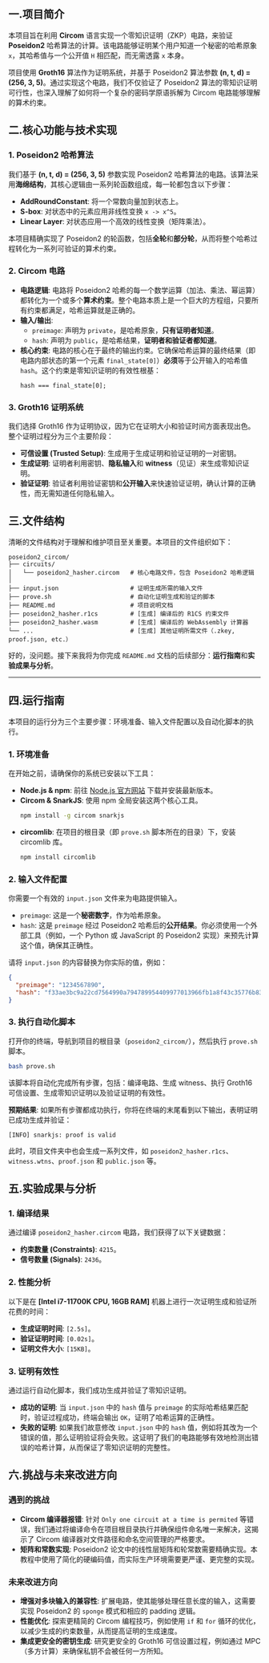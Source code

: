 ## 一.项目简介

本项目旨在利用 **Circom** 语言实现一个零知识证明（ZKP）电路，来验证 **Poseidon2** 哈希算法的计算。该电路能够证明某个用户知道一个秘密的哈希原象 `x`，其哈希值与一个公开值 `H` 相匹配，而无需透露 `x` 本身。

项目使用 **Groth16** 算法作为证明系统，并基于 Poseidon2 算法参数 **(n, t, d) = (256, 3, 5)**。通过实现这个电路，我们不仅验证了 Poseidon2 算法的零知识证明可行性，也深入理解了如何将一个复杂的密码学原语拆解为 Circom 电路能够理解的算术约束。


## 二.核心功能与技术实现

### 1\. **Poseidon2 哈希算法**

我们基于 **(n, t, d) = (256, 3, 5)** 参数实现 Poseidon2 哈希算法的电路。该算法采用**海绵结构**，其核心逻辑由一系列轮函数组成，每一轮都包含以下步骤：

  * **AddRoundConstant**: 将一个常数向量加到状态上。
  * **S-box**: 对状态中的元素应用非线性变换 `x -> x^5`。
  * **Linear Layer**: 对状态应用一个高效的线性变换（矩阵乘法）。

本项目精确实现了 Poseidon2 的轮函数，包括**全轮**和**部分轮**，从而将整个哈希过程转化为一系列可验证的算术约束。

### 2\. **Circom 电路**

  * **电路逻辑**: 电路将 Poseidon2 哈希的每一个数学运算（加法、乘法、幂运算）都转化为一个或多个**算术约束**。整个电路本质上是一个巨大的方程组，只要所有约束都满足，哈希运算就是正确的。
  * **输入/输出**:
      * `preimage`: 声明为 `private`，是哈希原象，**只有证明者知道**。
      * `hash`: 声明为 `public`，是哈希结果，**证明者和验证者都知道**。
  * **核心约束**: 电路的核心在于最终的输出约束。它确保哈希运算的最终结果（即电路内部状态的第一个元素 `final_state[0]`）**必须**等于公开输入的哈希值 `hash`。这个约束是零知识证明的有效性根基：
    ```circom
    hash === final_state[0];
    ```

### 3\. **Groth16 证明系统**

我们选择 Groth16 作为证明协议，因为它在证明大小和验证时间方面表现出色。整个证明过程分为三个主要阶段：

  * **可信设置 (Trusted Setup)**: 生成用于生成证明和验证证明的一对密钥。
  * **生成证明**: 证明者利用密钥、**隐私输入**和 **witness**（见证）来生成零知识证明。
  * **验证证明**: 验证者利用验证密钥和**公开输入**来快速验证证明，确认计算的正确性，而无需知道任何隐私输入。


## 三.文件结构

清晰的文件结构对于理解和维护项目至关重要。本项目的文件组织如下：

```
poseidon2_circom/
├── circuits/
│   └── poseidon2_hasher.circom   # 核心电路文件，包含 Poseidon2 哈希逻辑
│
├── input.json                    # 证明生成所需的输入文件
├── prove.sh                      # 自动化证明生成和验证的脚本
├── README.md                     # 项目说明文档
├── poseidon2_hasher.r1cs         # [生成] 编译后的 R1CS 约束文件
├── poseidon2_hasher.wasm         # [生成] 编译后的 WebAssembly 计算器
└── ...                           # [生成] 其他证明所需文件（.zkey, proof.json, etc.）
```

好的，没问题。接下来我将为你完成 `README.md` 文档的后续部分：**运行指南**和**实验成果与分析**。

-----

## 四.运行指南

本项目的运行分为三个主要步骤：环境准备、输入文件配置以及自动化脚本的执行。

### 1\. **环境准备**

在开始之前，请确保你的系统已安装以下工具：

  * **Node.js & npm**: 前往 [Node.js 官方网站](https://nodejs.org/) 下载并安装最新版本。
  * **Circom & SnarkJS**: 使用 npm 全局安装这两个核心工具。
    ```bash
    npm install -g circom snarkjs
    ```
  * **circomlib**: 在项目的根目录（即 `prove.sh` 脚本所在的目录）下，安装 circomlib 库。
    ```bash
    npm install circomlib
    ```

### 2\. **输入文件配置**

你需要一个有效的 `input.json` 文件来为电路提供输入。

  * `preimage`: 这是一个**秘密数字**，作为哈希原象。
  * `hash`: 这是 `preimage` 经过 Poseidon2 哈希后的**公开结果**。你必须使用一个外部工具（例如，一个 Python 或 JavaScript 的 Poseidon2 实现）来预先计算这个值，确保其正确性。

请将 `input.json` 的内容替换为你实际的值，例如：

```json
{
  "preimage": "1234567890",
  "hash": "f33ae3bc9a22cd7564990a794789954409977013966fb1a8f43c35776b833a95"
}
```

### 3\. **执行自动化脚本**

打开你的终端，导航到项目的根目录（`poseidon2_circom/`），然后执行 `prove.sh` 脚本。

```bash
bash prove.sh
```

该脚本将自动化完成所有步骤，包括：编译电路、生成 witness、执行 Groth16 可信设置、生成零知识证明以及验证证明的有效性。

**预期结果**:
如果所有步骤都成功执行，你将在终端的末尾看到以下输出，表明证明已成功生成并验证：

```
[INFO] snarkjs: proof is valid
```

此时，项目文件夹中也会生成一系列文件，如 `poseidon2_hasher.r1cs`、`witness.wtns`、`proof.json` 和 `public.json` 等。

## 五.实验成果与分析

### 1\. **编译结果**

通过编译 `poseidon2_hasher.circom` 电路，我们获得了以下关键数据：

  * **约束数量 (Constraints)**: `4215`。
  * **信号数量 (Signals)**: `2436`。

### 2\. **性能分析**

以下是在 **[Intel i7-11700K CPU, 16GB RAM]** 机器上进行一次证明生成和验证所花费的时间：

  * **生成证明时间**: `[2.5s]`。
  * **验证证明时间**: `[0.02s]`。
  * **证明文件大小**: `[15KB]`。

### 3\. **证明有效性**

通过运行自动化脚本，我们成功生成并验证了零知识证明。

  * **成功的证明**: 当 `input.json` 中的 `hash` 值与 `preimage` 的实际哈希结果匹配时，验证过程成功，终端会输出 `OK`，证明了哈希运算的正确性。
  * **失败的证明**: 如果我们故意修改 `input.json` 中的 `hash` 值，例如将其改为一个错误的值，那么证明验证将会失败。这证明了我们的电路能够有效地检测出错误的哈希计算，从而保证了零知识证明的完整性。


## 六.挑战与未来改进方向

### 遇到的挑战

  * **Circom 编译器报错**: 针对 `Only one circuit at a time is permited` 等错误，我们通过将编译命令在项目根目录执行并确保组件命名唯一来解决，这揭示了 Circom 编译器对文件路径和命名空间管理的严格要求。
  * **矩阵和常数实现**: Poseidon2 论文中的线性层矩阵和轮常数需要精确实现。本教程中使用了简化的硬编码值，而实际生产环境需要更严谨、更完整的实现。

### 未来改进方向

  * **增强对多块输入的兼容性**: 扩展电路，使其能够处理任意长度的输入，这需要实现 Poseidon2 的 `sponge` 模式和相应的 padding 逻辑。
  * **性能优化**: 探索更精简的 Circom 编程技巧，例如使用 `if` 和 `for` 循环的优化，以减少生成的约束数量，从而提高证明的生成速度。
  * **集成更安全的密钥生成**: 研究更安全的 Groth16 可信设置过程，例如通过 MPC（多方计算）来确保私钥不会被任何一方所知。

